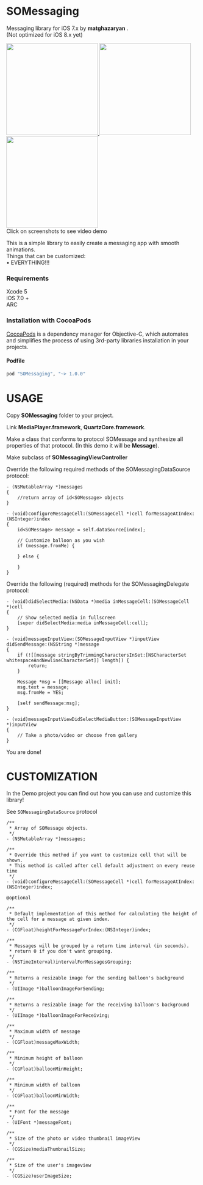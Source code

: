 SOMessaging
===========

Messaging library for iOS 7.x by <b> matghazaryan </b>. <br>
(Not optimized for iOS 8.x yet)

<a href="https://www.youtube.com/watch?v=AIUhyK_a22U">
<img src="https://raw.githubusercontent.com/arturdev/SOMessaging/master/Screenshots/screen1.jpg" width=240>
<img src="https://raw.githubusercontent.com/arturdev/SOMessaging/master/Screenshots/screen2.jpg" width=240>
<img src="https://raw.githubusercontent.com/arturdev/SOMessaging/master/Screenshots/screen3.jpg" width=240>
</a>
<br>Click on screenshots to see video demo
<br>

This is a simple library to easily create a messaging app with smooth animations.<br>
Things that can be customized:<br>
• EVERYTHING!!!

### Requirements
Xcode 5 <br>
iOS 7.0 + <br>
ARC 

### Installation with CocoaPods

[CocoaPods](http://cocoapods.org) is a dependency manager for Objective-C, which automates and simplifies the process of using 3rd-party libraries installation in your projects.

#### Podfile

```ruby
pod "SOMessaging", "~> 1.0.0"
```

USAGE
=====

Copy <b>SOMessaging</b> folder to your project.

Link <b>MediaPlayer.framework</b>, <b>QuartzCore.framework</b>.

Make a class that conforms to protocol SOMessage and synthesize all properties of that protocol. (In this demo it will be <b>Message</b>).

Make subclass of <b>SOMessagingViewController</b>

Override the following required methods of the SOMessagingDataSource protocol:
```ObjC
- (NSMutableArray *)messages
{
    //return array of id<SOMessage> objects
}

- (void)configureMessageCell:(SOMessageCell *)cell forMessageAtIndex:(NSInteger)index
{
    id<SOMessage> message = self.dataSource[index];
    
    // Customize balloon as you wish
    if (message.fromMe) {

    } else {

    }
}
```

Override the following (required) methods for the SOMessagingDelegate protocol:
```ObjC
- (void)didSelectMedia:(NSData *)media inMessageCell:(SOMessageCell *)cell
{
    // Show selected media in fullscreen
    [super didSelectMedia:media inMessageCell:cell];
}

- (void)messageInputView:(SOMessageInputView *)inputView didSendMessage:(NSString *)message
{
    if (![[message stringByTrimmingCharactersInSet:[NSCharacterSet whitespaceAndNewlineCharacterSet]] length]) {
        return;
    }

    Message *msg = [[Message alloc] init];
    msg.text = message;
    msg.fromMe = YES;

    [self sendMessage:msg];
}

- (void)messageInputViewDidSelectMediaButton:(SOMessageInputView *)inputView
{
    // Take a photo/video or choose from gallery
}
```

You are done! 

CUSTOMIZATION
=============

In the Demo project you can find out how you can use and customize this library!

See ```SOMessagingDataSource``` protocol

```ObjC
/**
 * Array of SOMessage objects.
 */
- (NSMutableArray *)messages;

/**
 * Override this method if you want to customize cell that will be shown.
 * This method is called after cell default adjustment on every reuse time
 */
- (void)configureMessageCell:(SOMessageCell *)cell forMessageAtIndex:(NSInteger)index;

@optional

/**
 * Default implementation of this method for calculating the height of the cell for a message at given index.
 */
- (CGFloat)heightForMessageForIndex:(NSInteger)index;

/**
 * Messages will be grouped by a return time interval (in seconds).
 * return 0 if you don't want grouping.
 */
- (NSTimeInterval)intervalForMessagesGrouping;

/**
 * Returns a resizable image for the sending balloon's background
 */
- (UIImage *)balloonImageForSending;

/**
 * Returns a resizable image for the receiving balloon's background
 */
- (UIImage *)balloonImageForReceiving;

/**
 * Maximum width of message
 */
- (CGFloat)messageMaxWidth;

/**
 * Minimum height of balloon
 */
- (CGFloat)balloonMinHeight;

/**
 * Minimum width of balloon
 */
- (CGFloat)balloonMinWidth;

/**
 * Font for the message
 */
- (UIFont *)messageFont;

/**
 * Size of the photo or video thumbnail imageView
 */
- (CGSize)mediaThumbnailSize;

/**
 * Size of the user's imageview
 */
- (CGSize)userImageSize;
```
